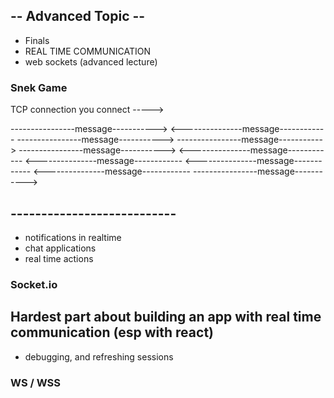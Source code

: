 
## --  Advanced Topic  --
 
 - Finals 
 - REAL TIME COMMUNICATION
 - web sockets (advanced lecture)


### Snek Game

TCP connection
you connect ----->

----------------message----------->
<---------------message------------
----------------message----------->
----------------message----------->
----------------message----------->
<---------------message------------
<---------------message------------
<---------------message------------
<---------------message------------
----------------message----------->

## ---------------------------

- notifications in realtime
- chat applications
- real time actions 

### Socket.io

## Hardest part about building an app with real time communication (esp with react)

- debugging, and refreshing sessions

### WS / WSS